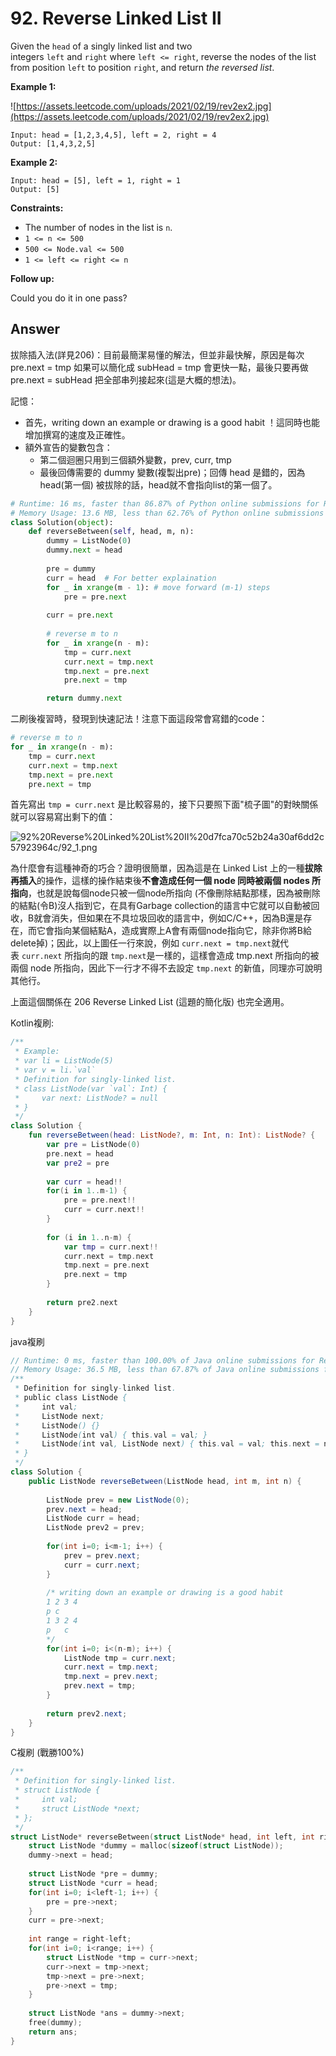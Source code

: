 # 92. Reverse Linked List II

Given the `head` of a singly linked list and two integers `left` and `right` where `left <= right`, reverse the nodes of the list from position `left` to position `right`, and return *the reversed list*.

**Example 1:**

![https://assets.leetcode.com/uploads/2021/02/19/rev2ex2.jpg](https://assets.leetcode.com/uploads/2021/02/19/rev2ex2.jpg)

```
Input: head = [1,2,3,4,5], left = 2, right = 4
Output: [1,4,3,2,5]
```

**Example 2:**

```
Input: head = [5], left = 1, right = 1
Output: [5]
```

**Constraints:**

- The number of nodes in the list is `n`.
- `1 <= n <= 500`
- `500 <= Node.val <= 500`
- `1 <= left <= right <= n`

**Follow up:**

Could you do it in one pass?

## Answer

拔除插入法(詳見206)：目前最簡潔易懂的解法，但並非最快解，原因是每次 pre.next = tmp 如果可以簡化成 subHead = tmp 會更快一點，最後只要再做 pre.next = subHead 把全部串列接起來(這是大概的想法)。

記憶：

- 首先，writing down an example or drawing is a good habit ！這同時也能增加撰寫的速度及正確性。
- 額外宣告的變數包含：
    - 第二個迴圈只用到三個額外變數，prev, curr, tmp
    - 最後回傳需要的 dummy 變數(複製出pre)；回傳 head 是錯的，因為 head(第一個) 被拔除的話，head就不會指向list的第一個了。

```python
# Runtime: 16 ms, faster than 86.87% of Python online submissions for Reverse Linked List II.
# Memory Usage: 13.6 MB, less than 62.76% of Python online submissions for Reverse Linked List II.
class Solution(object):
    def reverseBetween(self, head, m, n):
        dummy = ListNode(0)
        dummy.next = head
        
        pre = dummy
        curr = head  # For better explaination
        for _ in xrange(m - 1): # move forward (m-1) steps
            pre = pre.next
        
        curr = pre.next
        
        # reverse m to n
        for _ in xrange(n - m):
            tmp = curr.next
            curr.next = tmp.next
            tmp.next = pre.next
            pre.next = tmp

        return dummy.next
```

二刷後複習時，發現到快速記法！注意下面這段常會寫錯的code：

```python
# reverse m to n
for _ in xrange(n - m):
    tmp = curr.next
    curr.next = tmp.next
    tmp.next = pre.next
    pre.next = tmp
```

首先寫出 `tmp = curr.next` 是比較容易的，接下只要照下面"梳子圖"的對映關係就可以容易寫出剩下的值：

![92%20Reverse%20Linked%20List%20II%20d7fca70c52b24a30af6dd2c57923964c/92_1.png](92%20Reverse%20Linked%20List%20II%20d7fca70c52b24a30af6dd2c57923964c/92_1.png)

為什麼會有這種神奇的巧合？證明很簡單，因為這是在 Linked List 上的一種**拔除再插入**的操作，這樣的操作結束後**不會造成任何一個 node 同時被兩個 nodes 所指向**，也就是說每個node只被一個node所指向 (不像刪除結點那樣，因為被刪除的結點(令B)沒人指到它，在具有Garbage collection的語言中它就可以自動被回收，B就會消失，但如果在不具垃圾回收的語言中，例如C/C++，因為B還是存在，而它會指向某個結點A，造成實際上A會有兩個node指向它，除非你將B給 delete掉)；因此，以上圖任一行來說，例如 `curr.next = tmp.next`就代表 `curr.next` 所指向的跟 `tmp.next`是一樣的，這樣會造成 tmp.next 所指向的被兩個 node 所指向，因此下一行才不得不去設定 `tmp.next` 的新值，同理亦可說明其他行。

上面這個關係在 206 Reverse Linked List (這題的簡化版) 也完全適用。

Kotlin複刷:

```kotlin
/**
 * Example:
 * var li = ListNode(5)
 * var v = li.`val`
 * Definition for singly-linked list.
 * class ListNode(var `val`: Int) {
 *     var next: ListNode? = null
 * }
 */
class Solution {
    fun reverseBetween(head: ListNode?, m: Int, n: Int): ListNode? {
        var pre = ListNode(0)
        pre.next = head
        var pre2 = pre
        
        var curr = head!!
        for(i in 1..m-1) {
            pre = pre.next!!
            curr = curr.next!!
        }
        
        for (i in 1..n-m) {
            var tmp = curr.next!!
            curr.next = tmp.next
            tmp.next = pre.next
            pre.next = tmp
        }
        
        return pre2.next
    }
}
```

java複刷

```java
// Runtime: 0 ms, faster than 100.00% of Java online submissions for Reverse Linked List II.
// Memory Usage: 36.5 MB, less than 67.87% of Java online submissions for Reverse Linked List II.
/**
 * Definition for singly-linked list.
 * public class ListNode {
 *     int val;
 *     ListNode next;
 *     ListNode() {}
 *     ListNode(int val) { this.val = val; }
 *     ListNode(int val, ListNode next) { this.val = val; this.next = next; }
 * }
 */
class Solution {
    public ListNode reverseBetween(ListNode head, int m, int n) {
        
        ListNode prev = new ListNode(0);
        prev.next = head;
        ListNode curr = head;
        ListNode prev2 = prev;
        
        for(int i=0; i<m-1; i++) {
            prev = prev.next;
            curr = curr.next;        
        }
        
        /* writing down an example or drawing is a good habit 
        1 2 3 4
        p c
        1 3 2 4
        p   c
        */
        for(int i=0; i<(n-m); i++) {
            ListNode tmp = curr.next;
            curr.next = tmp.next;
            tmp.next = prev.next;
            prev.next = tmp;
        }
        
        return prev2.next;
    }
}
```

C複刷 (戰勝100%)

```c
/**
 * Definition for singly-linked list.
 * struct ListNode {
 *     int val;
 *     struct ListNode *next;
 * };
 */
struct ListNode* reverseBetween(struct ListNode* head, int left, int right){
    struct ListNode *dummy = malloc(sizeof(struct ListNode));
    dummy->next = head;
    
    struct ListNode *pre = dummy;
    struct ListNode *curr = head;
    for(int i=0; i<left-1; i++) {
        pre = pre->next;
    }
    curr = pre->next;
    
    int range = right-left;
    for(int i=0; i<range; i++) {
        struct ListNode *tmp = curr->next;
        curr->next = tmp->next;
        tmp->next = pre->next;
        pre->next = tmp;
    }
    
    struct ListNode *ans = dummy->next;
    free(dummy);
    return ans;
}
```